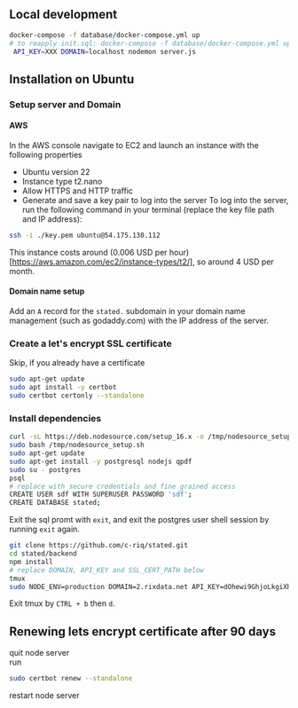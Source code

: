 
## Local development

```sh
docker-compose -f database/docker-compose.yml up
# to reapply init.sql: docker-compose -f database/docker-compose.yml up --build
 API_KEY=XXX DOMAIN=localhost nodemon server.js
```
## Installation on Ubuntu

### Setup server and Domain
#### AWS
In the AWS console navigate to EC2 and launch an instance with the following properties
- Ubuntu version 22 
- Instance type t2.nano
- Allow HTTPS and HTTP traffic
- Generate and save a key pair to log into the server
To log into the server, run the following command in your terminal (replace the key file path and IP address):
```bash
ssh -i ./key.pem ubuntu@54.175.130.112
```
This instance costs around (0.006 USD per hour)[https://aws.amazon.com/ec2/instance-types/t2/], so around 4 USD per month.
#### Domain name setup
Add an `A` record for the `stated.` subdomain in your domain name management (such as godaddy.com) with the IP address of the server.
### Create a let's encrypt SSL certificate 
Skip, if you already have a certificate
```bash
sudo apt-get update
sudo apt install -y certbot
sudo certbot certonly --standalone
```

### Install dependencies

```bash
curl -sL https://deb.nodesource.com/setup_16.x -o /tmp/nodesource_setup.sh
sudo bash /tmp/nodesource_setup.sh
sudo apt-get update
sudo apt-get install -y postgresql nodejs qpdf
sudo su - postgres
psql
# replace with secure credentials and fine grained access
CREATE USER sdf WITH SUPERUSER PASSWORD 'sdf';
CREATE DATABASE stated;
```
Exit the sql promt with `exit`, and exit the postgres user shell session by running `exit` again. <br />
```bash
git clone https://github.com/c-riq/stated.git
cd stated/backend
npm install 
# replace DOMAIN, API_KEY and SSL_CERT_PATH below
tmux
sudo NODE_ENV=production DOMAIN=2.rixdata.net API_KEY=dOhewi9GhjoLkgiXhnq0N1 SSL_CERT_PATH=/etc/letsencrypt/live/stated.2.rixdata.net/ node server.js 
```
Exit tmux by `CTRL + b` then `d`.

## Renewing lets encrypt certificate after 90 days

quit node server <br />
run
```bash
sudo certbot renew --standalone
```
restart node server

